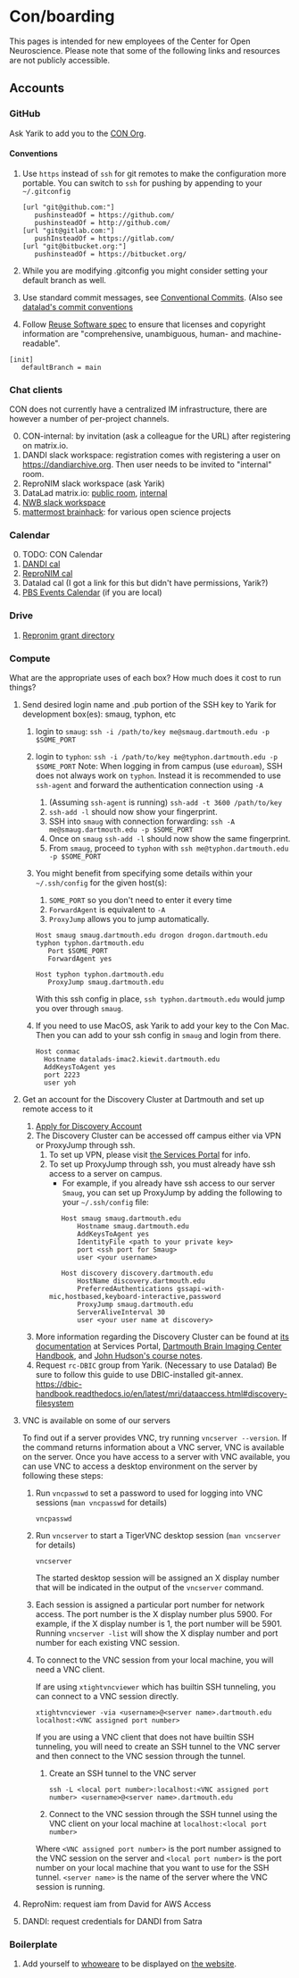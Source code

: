 # Con/boarding

This pages is intended for new employees of the Center for Open Neuroscience.
Please note that some of the following links and resources are not publicly accessible.

## Accounts

### GitHub

Ask Yarik to add you to the [CON Org](https://github.com/con).

#### Conventions

1. Use `https` instead of `ssh` for git remotes to make the configuration
   more portable. You can switch to `ssh` for pushing by appending to your
   `~/.gitconfig`

   ```
   [url "git@github.com:"]
      pushinsteadOf = https://github.com/
      pushinsteadOf = http://github.com/
   [url "git@gitlab.com:"]
      pushInsteadOf = https://gitlab.com/
   [url "git@bitbucket.org:"]
      pushinsteadOf = https://bitbucket.org/
   ```
1. While you are modifying .gitconfig you might consider setting your
   default branch as well.

1. Use standard commit messages, see [Conventional Commits](https://www.conventionalcommits.org/en/v1.0.0/#summary).
   (Also see [datalad's commit conventions](https://github.com/datalad/datalad-core/blob/main/CONTRIBUTING.md#conventional-commits)

1. Follow [Reuse Software spec](https://reuse.software/spec-3.3/) to ensure that licenses and
   copyright information are "comprehensive, unambiguous, human- and machine-readable".

```
[init]
   defaultBranch = main
```

### Chat clients

CON does not currently have a centralized IM infrastructure, there are however a number of per-project channels.

0. CON-internal: by invitation (ask a colleague for the URL) after registering on matrix.io.
1. DANDI slack workspace: registration comes with registering a user on https://dandiarchive.org. Then user needs to be invited to "internal" room.
2. ReproNIM slack workspace (ask Yarik)
3. DataLad matrix.io: [public room](https://matrix.to/#/#datalad:matrix.org), [internal](not-sure-if-not-private)
4. [NWB slack workspace](https://join.slack.com/t/nwb-users/shared_invite/enQtNzMwOTcwNzQ2MDM5LWMyZDUwODJjYjM3MzMzYzZiNDk4ZTU3ZjQ3MmMxMmY5MDUyNzc0ZDI5ZjViYmJjYTQ5NjljOGFjZmMwOGIwZmQ)
5. [mattermost brainhack](https://mattermost.brainhack.org/): for various open science projects

### Calendar

0. TODO: CON Calendar
1. [DANDI cal](https://calendar.google.com/calendar/embed?src=6a48akicfittlo932phrhdm84g%40group.calendar.google.com&ctz=America%2FNew_York)
2. [ReproNIM cal](https://calendar.google.com/calendar/embed?src=ahfj9rg32tmb459up8gkv2t7ek%40group.calendar.google.com&ctz=America%2FNew_York)
2. Datalad cal (I got a link for this but didn't have permissions, Yarik?)
3. [PBS Events Calendar](https://calendar.google.com/calendar/embed?src=c_31ckainhaqlmhk4hkc633fs9ho%40group.calendar.google.com&ctz=America%2FNew_York) (if you are local)

### Drive

1. [Repronim grant directory](https://drive.google.com/drive/folders/1AbpaqrCnInU-0V7KCxIn0RdG7578JrzI?ths=true)

### Compute

What are the appropriate uses of each box?
How much does it cost to run things?


1. Send desired login name and .pub portion of the SSH key to Yarik for development box(es): smaug, typhon, etc
   1. login to `smaug`: `ssh -i /path/to/key me@smaug.dartmouth.edu -p
      $SOME_PORT`
   1. login to `typhon`: `ssh -i /path/to/key me@typhon.dartmouth.edu -p
      $SOME_PORT`
      Note: When logging in from campus (use `eduroam`), SSH does not always work on
      `typhon`. Instead it is recommended to use `ssh-agent` and forward the authentication connection using `-A`
         1. (Assuming `ssh-agent` is running) `ssh-add -t 3600 /path/to/key`
         1. `ssh-add -l` should now show your fingerprint.
         1. SSH into `smaug` with connection forwarding: `ssh -A me@smaug.dartmouth.edu -p $SOME_PORT`
         1. Once on `smaug` `ssh-add -l` should now show the same fingerprint.
         1. From `smaug`, proceed to `typhon` with `ssh me@typhon.dartmouth.edu -p $SOME_PORT`
   1. You might benefit from specifying some details within your
      `~/.ssh/config` for the given host(s):
         1. `SOME_PORT` so you don't need to enter it every time
         1. `ForwardAgent` is equivalent to `-A`
         1. `ProxyJump` allows you to jump automatically.

      ```
      Host smaug smaug.dartmouth.edu drogon drogon.dartmouth.edu typhon typhon.dartmouth.edu
         Port $SOME_PORT
         ForwardAgent yes

      Host typhon typhon.dartmouth.edu
         ProxyJump smaug.dartmouth.edu
      ```
      With this ssh config in place, `ssh typhon.dartmouth.edu` would
      jump you over through `smaug`.
   1. If you need to use MacOS, ask Yarik to add your key to the Con Mac.
      Then you can add to your ssh config in `smaug` and login from there.
      ```
      Host conmac
        Hostname datalads-imac2.kiewit.dartmouth.edu
        AddKeysToAgent yes
        port 2223
        user yoh
      ```


2. Get an account for the Discovery Cluster at Dartmouth and set up remote access to it
   1. [Apply for Discovery Account](https://rcweb.dartmouth.edu/accounts/index.php)
   2. The Discovery Cluster can be accessed off campus either via VPN or ProxyJump through ssh.
      1. To set up VPN, please visit [the Services Portal](https://services.dartmouth.edu/TDClient/1806/Portal/KB/?CategoryID=17668) for info.
      2. To set up ProxyJump through ssh, you must already have ssh access to a server on campus.
         * For example, if you already have ssh access to our server `Smaug`, you can set up ProxyJump by adding the following to your `~/.ssh/config` file:
         ```
            Host smaug smaug.dartmouth.edu
                Hostname smaug.dartmouth.edu
                AddKeysToAgent yes
                IdentityFile <path to your private key>
                port <ssh port for Smaug>
                user <your username>

            Host discovery discovery.dartmouth.edu
                HostName discovery.dartmouth.edu
                PreferredAuthentications gssapi-with-mic,hostbased,keyboard-interactive,password
                ProxyJump smaug.dartmouth.edu
                ServerAliveInterval 30
                user <your user name at discovery>
         ```
   3. More information regarding the Discovery Cluster can be found at [its documentation](https://services.dartmouth.edu/TDClient/1806/Portal/KB/?CategoryID=21663)
      at Services Portal, [Dartmouth Brain Imaging Center Handbook](https://dbic-handbook.readthedocs.io/en/latest/discovery.html),
      and [John Hudson's course notes](https://rcweb.dartmouth.edu/~john/HPC/).
   4. Request `rc-DBIC` group from Yarik. (Necessary to use Datalad) Be sure to follow this guide to use DBIC-installed git-annex. https://dbic-handbook.readthedocs.io/en/latest/mri/dataaccess.html#discovery-filesystem

3. VNC is available on some of our servers

   To find out if a server provides VNC, try running `vncserver --version`. If the
   command returns information about a VNC server, VNC is available on the server.
   Once you have access to a server with VNC available, you can use VNC to access a
   desktop environment on the server by following these steps:
   1. Run `vncpasswd` to set a password to used for logging into VNC
      sessions (`man vncpasswd` for details)

      ```vncpasswd```
   2. Run `vncserver` to start a TigerVNC desktop session (`man vncserver` for details)

      ```vncserver```

      The started desktop session will be assigned an X display number that will be
      indicated in the output of the `vncserver` command.
   3. Each session is assigned a particular port number for network access. The port
      number is the X display number plus 5900. For example, if the X display number is
      1, the port number will be 5901. Running `vncserver -list` will show the X display
      number and port number for each existing VNC session.
   4. To connect to the VNC session from your local machine, you will need a VNC client.

      If are using `xtightvncviewer` which has builtin SSH tunneling, you can connect to
      a VNC session directly.

      ```xtightvncviewer -via <username>@<server name>.dartmouth.edu localhost:<VNC assigned port number>```

      If you are using a VNC client that does not have builtin SSH tunneling, you will
      need to create an SSH tunnel to the VNC server and then connect to the VNC session
      through the tunnel.

      1. Create an SSH tunnel to the VNC server

         ```ssh -L <local port number>:localhost:<VNC assigned port number> <username>@<server name>.dartmouth.edu```

      2. Connect to the VNC session through the SSH tunnel using the VNC client on your
         local machine at `localhost:<local port number>`

      Where `<VNC assigned port number>` is the port number assigned to the VNC session
      on the server and `<local port number>` is the port number on your local machine
      that you want to use for the SSH tunnel. `<server name>` is the name of the server
      where the VNC session is running.

4. ReproNim: request iam from David for AWS Access
5. DANDI: request credentials for DANDI from Satra



### Boilerplate

1. Add yourself to [whoweare](https://github.com/con/centerforopenneuroscience.org/blob/master/content/pages/whoweare.html) to be displayed on [the website](https://centerforopenneuroscience.org/whoweare).


